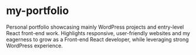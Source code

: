 # my-portfolio
Personal portfolio showcasing mainly WordPress projects and entry-level React front-end work. Highlights responsive, user-friendly websites and my eagerness to grow as a Front-end React developer, while leveraging strong WordPress experience.
